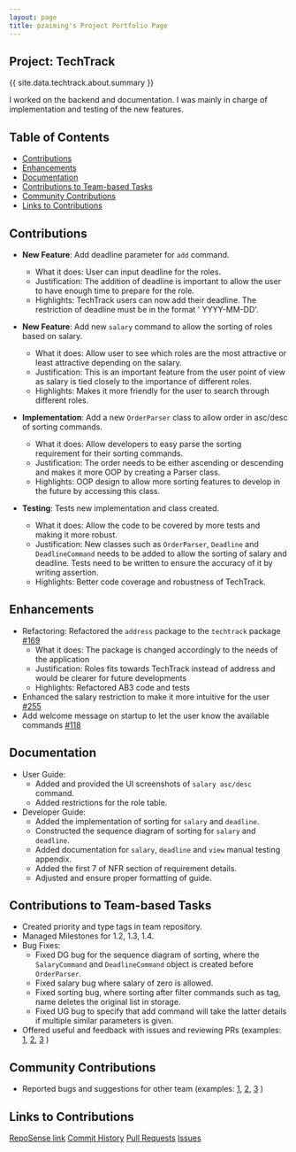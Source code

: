 ```yaml
---
layout: page
title: pzaiming's Project Portfolio Page
---
```


## Project: TechTrack

{{ site.data.techtrack.about.summary }}

I worked on the backend and documentation. I was mainly in charge of implementation and testing of the new features.

## Table of Contents

* [Contributions](#contributions)
* [Enhancements](#enhancements)
* [Documentation](#documentation)
* [Contributions to Team-based Tasks](#contributions-to-team-based-tasks)
* [Community Contributions](#community-contributions)
* [Links to Contributions](#links-to-contributions)

## Contributions

* **New Feature**: Add deadline parameter for `add` command.
    * What it does: User can input deadline for the roles.
    * Justification: The addition of deadline is important to allow the user to have enough time to prepare for the
      role.
    * Highlights: TechTrack users can now add their deadline. The restriction of deadline must be in the format '
        YYYY-MM-DD'.

* **New Feature**: Add new `salary` command to allow the sorting of roles based on salary.
    * What it does: Allow user to see which roles are the most attractive or least attractive depending on the salary.
    * Justification: This is an important feature from the user point of view as salary is tied closely to the
      importance of different roles.
    * Highlights: Makes it more friendly for the user to search through different roles.


* **Implementation**: Add a new `OrderParser` class to allow order in asc/desc of sorting commands.
    * What it does: Allow developers to easy parse the sorting requirement for their sorting commands.
    * Justification: The order needs to be either ascending or descending and makes it more OOP by creating a Parser
      class.
    * Highlights: OOP design to allow more sorting features to develop in the future by accessing this class.


* **Testing**: Tests new implementation and class created.
    * What it does: Allow the code to be covered by more tests and making it more robust.
    * Justification: New classes such as `OrderParser`, `Deadline` and `DeadlineCommand` needs to be added to allow the
      sorting of salary and deadline. Tests need to be written to ensure the accuracy of it by writing assertion.
    * Highlights: Better code coverage and robustness of TechTrack.

## Enhancements

* Refactoring: Refactored the `address` package to the `techtrack` package [#169](https://github.com/AY2223S2-CS2103-W16-2/tp/pull/169)
  * What it does: The package is changed accordingly to the needs of the application
  * Justification: Roles fits towards TechTrack instead of address and would be clearer for future developments
  * Highlights: Refactored AB3 code and tests
* Enhanced the salary restriction to make it more intuitive for the user [#255](https://github.com/AY2223S2-CS2103-W16-2/tp/pull/255)
* Add welcome message on startup to let the user know the available commands [#118](https://github.com/AY2223S2-CS2103-W16-2/tp/pull/118)


## Documentation

* User Guide:
  * Added and provided the UI screenshots of `salary asc/desc` command.
  * Added restrictions for the role table.
* Developer Guide:
  * Added the implementation of sorting for `salary` and `deadline`.
  * Constructed the sequence diagram of sorting for `salary` and `deadline`.
  * Added documentation for `salary`, `deadline` and `view` manual testing appendix.
  * Added the first 7 of NFR section of requirement details.
  * Adjusted and ensure proper formatting of guide.


## Contributions to Team-based Tasks
* Created priority and type tags in team repository.
* Managed Milestones for 1.2, 1.3, 1.4.
* Bug Fixes:
  * Fixed DG bug for the sequence diagram of sorting, where the `SalaryCommand` and `DeadlineCommand` object is created 
    before `OrderParser`.
  * Fixed salary bug where salary of zero is allowed.
  * Fixed sorting bug, where sorting after filter commands such as tag, name deletes the original list in storage.
  * Fixed UG bug to specify that add command will take the latter details if multiple similar parameters is given.
* Offered useful and feedback with issues and reviewing PRs
  (examples: [1](https://github.com/AY2223S2-CS2103-W16-2/tp/issues/138),
             [2](https://github.com/AY2223S2-CS2103-W16-2/tp/issues/149),
             [3](https://github.com/AY2223S2-CS2103-W16-2/tp/issues/242) )


## Community Contributions

* Reported bugs and suggestions for other team
  (examples: [1](https://github.com/AY2223S2-CS2103T-W14-4/tp/issues/135),
             [2](https://github.com/AY2223S2-CS2103T-W14-4/tp/issues/142), 
             [3](https://github.com/AY2223S2-CS2103T-W14-4/tp/issues/156) )

## Links to Contributions

[RepoSense link](https://nus-cs2103-ay2223s2.github.io/tp-dashboard/?search=pzaiming&breakdown=true)
[Commit History](https://github.com/AY2223S2-CS2103-W16-2/tp/commits?author=pzaiming)
[Pull Requests](https://github.com/AY2223S2-CS2103-W16-2/tp/pulls?q=is%3Apr+author%3Apzaiming)
[Issues](https://github.com/AY2223S2-CS2103-W16-2/tp/issues?q=is%3Aissue+assignee%3Apzaiming)
